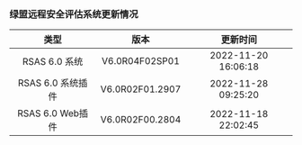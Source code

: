 ### 绿盟远程安全评估系统更新情况

| 类型 | 版本 | 更新时间 |
| :----:| :----: | :----: |
| RSAS 6.0 系统 | V6.0R04F02SP01 | 2022-11-20 16:06:18 |
| RSAS 6.0 系统插件 | V6.0R02F01.2907 | 2022-11-28 09:25:20 |
| RSAS 6.0 Web插件 | V6.0R02F00.2804 | 2022-11-18 22:02:45 |
